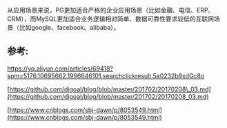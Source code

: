 从应用场景来说，PG更加适合严格的企业应用场景（比如金融、电信、ERP、CRM），而MySQL更加适合业务逻辑相对简单、数据可靠性要求较低的互联网场景（比如google、facebook、alibaba）。

## 参考:

https://yq.aliyun.com/articles/69418?spm=5176.10695662.1996646101.searchclickresult.5a0232b9xdGc8o

[https://github.com/digoal/blog/blob/master/201702/20170208\_03.md](https://github.com/digoal/blog/blob/master/201702/20170208_03.md)

[https://www.cnblogs.com/sbj-dawn/p/8053549.html](https://www.cnblogs.com/sbj-dawn/p/8053549.html)

